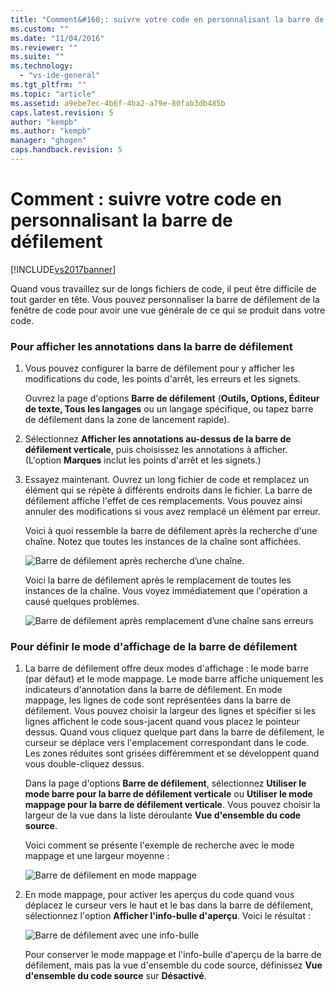 ```yaml
---
title: "Comment&#160;: suivre votre code en personnalisant la barre de d&#233;filement | Microsoft Docs"
ms.custom: ""
ms.date: "11/04/2016"
ms.reviewer: ""
ms.suite: ""
ms.technology: 
  - "vs-ide-general"
ms.tgt_pltfrm: ""
ms.topic: "article"
ms.assetid: a9ebe7ec-4b6f-4ba2-a79e-80fab3db485b
caps.latest.revision: 5
author: "kempb"
ms.author: "kempb"
manager: "ghogen"
caps.handback.revision: 5
---
```

# Comment&#160;: suivre votre code en personnalisant la barre de d&#233;filement
[!INCLUDE[vs2017banner](../code-quality/includes/vs2017banner.md)]

Quand vous travaillez sur de longs fichiers de code, il peut être difficile de tout garder en tête.  Vous pouvez personnaliser la barre de défilement de la fenêtre de code pour avoir une vue générale de ce qui se produit dans votre code.  
  
### Pour afficher les annotations dans la barre de défilement  
  
1.  Vous pouvez configurer la barre de défilement pour y afficher les modifications du code, les points d'arrêt, les erreurs et les signets.  
  
     Ouvrez la page d'options **Barre de défilement** \(**Outils, Options, Éditeur de texte, Tous les langages** ou un langage spécifique, ou tapez barre de défilement dans la zone de lancement rapide\).  
  
2.  Sélectionnez **Afficher les annotations au\-dessus de la barre de défilement verticale**, puis choisissez les annotations à afficher.  \(L'option **Marques** inclut les points d'arrêt et les signets.\)  
  
3.  Essayez maintenant.  Ouvrez un long fichier de code et remplacez un élément qui se répète à différents endroits dans le fichier.  La barre de défilement affiche l'effet de ces remplacements. Vous pouvez ainsi annuler des modifications si vous avez remplacé un élément par erreur.  
  
     Voici à quoi ressemble la barre de défilement après la recherche d'une chaîne.  Notez que toutes les instances de la chaîne sont affichées.  
  
     ![Barre de défilement après recherche d’une chaîne.](~/docs/ide/media/enhancedscrollbarsearch.png "EnhancedScrollbarSearch")  
  
     Voici la barre de défilement après le remplacement de toutes les instances de la chaîne.  Vous voyez immédiatement que l'opération a causé quelques problèmes.  
  
     ![Barre de défilement après remplacement d’une chaîne sans erreurs](~/docs/ide/media/enhancedscrollbarreplace.png "EnhancedScrollbarReplace")  
  
### Pour définir le mode d'affichage de la barre de défilement  
  
1.  La barre de défilement offre deux modes d'affichage : le mode barre \(par défaut\) et le mode mappage.  Le mode barre affiche uniquement les indicateurs d'annotation dans la barre de défilement.  En mode mappage, les lignes de code sont représentées dans la barre de défilement.  Vous pouvez choisir la largeur des lignes et spécifier si les lignes affichent le code sous\-jacent quand vous placez le pointeur dessus.  Quand vous cliquez quelque part dans la barre de défilement, le curseur se déplace vers l'emplacement correspondant dans le code.  Les zones réduites sont grisées différemment et se développent quand vous double\-cliquez dessus.  
  
     Dans la page d'options **Barre de défilement**, sélectionnez **Utiliser le mode barre pour la barre de défilement verticale** ou **Utiliser le mode mappage pour la barre de défilement verticale**.  Vous pouvez choisir la largeur de la vue dans la liste déroulante **Vue d'ensemble du code source**.  
  
     Voici comment se présente l'exemple de recherche avec le mode mappage et une largeur moyenne :  
  
     ![Barre de défilement en mode mappage](~/docs/ide/media/enhancedscrollbar.png "EnhancedScrollbar")  
  
2.  En mode mappage, pour activer les aperçus du code quand vous déplacez le curseur vers le haut et le bas dans la barre de défilement, sélectionnez l'option **Afficher l'info\-bulle d'aperçu**.  Voici le résultat :  
  
     ![Barre de défilement avec une info&#45;bulle](~/docs/ide/media/enhancedscrollbarsearchtooltip.png "EnhancedScrollbarSearchTooltip")  
  
     Pour conserver le mode mappage et l'info\-bulle d'aperçu de la barre de défilement, mais pas la vue d'ensemble du code source, définissez **Vue d'ensemble du code source** sur **Désactivé**.